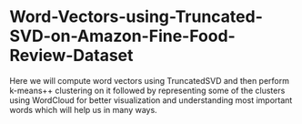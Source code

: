 # Word-Vectors-using-Truncated-SVD-on-Amazon-Fine-Food-Review-Dataset
Here we will compute word vectors using TruncatedSVD and then perform k-means++ clustering on it followed by representing some of the clusters using WordCloud for better visualization and understanding most important words which will help us in many ways.
